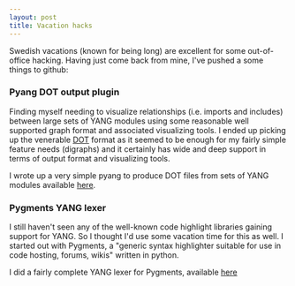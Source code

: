 ```yaml
---
layout: post
title: Vacation hacks
---
```


Swedish vacations (known for being long) are excellent for some out-of-office hacking. Having just come back from mine, I've pushed a some things to github:

### Pyang DOT output plugin
Finding myself needing to visualize relationships (i.e. imports and includes) between large sets of YANG modules using some reasonable well supported graph format and associated visualizing tools. I ended up picking up the venerable [DOT](https://en.wikipedia.org/wiki/DOT_\(graph_description_languag\)) format as it seemed to be enough for my fairly simple feature needs (digraphs) and it certainly has wide and deep support in terms of output format and visualizing tools.

I wrote up a very simple pyang to produce DOT files from sets of YANG modules available [here](https://github.com/cmoberg/pyang-module-catalog-plugin/).

### Pygments YANG lexer
I still haven't seen any of the well-known code highlight libraries gaining support for YANG. So I thought I'd use some vacation time for this as well. I started out with Pygments, a "generic syntax highlighter suitable for use in code hosting, forums, wikis" written in python.

I did a fairly complete YANG lexer for Pygments, available [here](https://github.com/cmoberg/pygments-yang-lexer)